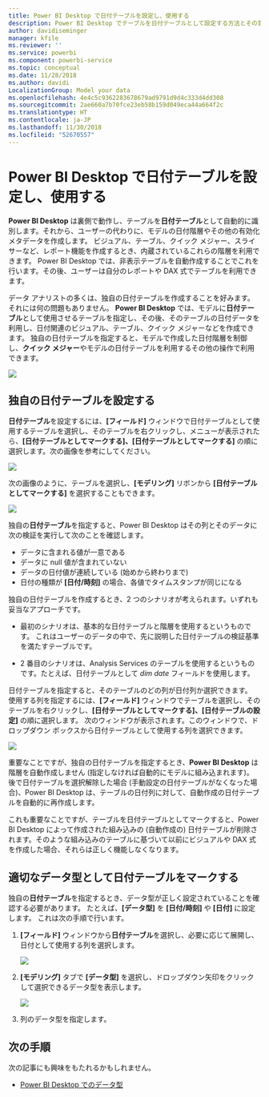 ```yaml
---
title: Power BI Desktop で日付テーブルを設定し、使用する
description: Power BI Desktop でテーブルを日付テーブルとして設定する方法とその意味について説明します。
author: davidiseminger
manager: kfile
ms.reviewer: ''
ms.service: powerbi
ms.component: powerbi-service
ms.topic: conceptual
ms.date: 11/28/2018
ms.author: davidi
LocalizationGroup: Model your data
ms.openlocfilehash: 4e4c5c9362283678679ad9791d9d4c333d4dd308
ms.sourcegitcommit: 2ae660a7b70fce23eb58b159d049eca44a664f2c
ms.translationtype: HT
ms.contentlocale: ja-JP
ms.lasthandoff: 11/30/2018
ms.locfileid: "52670557"
---
```

# <a name="set-and-use-date-tables-in-power-bi-desktop"></a>Power BI Desktop で日付テーブルを設定し、使用する

**Power BI Desktop** は裏側で動作し、テーブルを**日付テーブル**として自動的に識別します。それから、ユーザーの代わりに、モデルの日付階層やその他の有効化メタデータを作成します。 ビジュアル、テーブル、クイック メジャー、スライサーなど、レポート機能を作成するとき、内蔵されているこれらの階層を利用できます。 Power BI Desktop では、非表示テーブルを自動作成することでこれを行います。その後、ユーザーは自分のレポートや DAX 式でテーブルを利用できます。

データ アナリストの多くは、独自の日付テーブルを作成することを好みます。それには何の問題もありません。 **Power BI Desktop** では、モデルに**日付テーブル**として使用させるテーブルを指定し、その後、そのテーブルの日付データを利用し、日付関連のビジュアル、テーブル、クイック メジャーなどを作成できます。 独自の日付テーブルを指定すると、モデルで作成した日付階層を制御し、**クイック メジャー**やモデルの日付テーブルを利用するその他の操作で利用できます。 

![](media/desktop-date-tables/date-tables_01.png)

## <a name="setting-your-own-date-table"></a>独自の日付テーブルを設定する

**日付テーブル**を設定するには、**[フィールド]** ウィンドウで日付テーブルとして使用するテーブルを選択し、そのテーブルを右クリックし、メニューが表示されたら、**[日付テーブルとしてマークする]、[日付テーブルとしてマークする]** の順に選択します。次の画像を参考にしてください。

![](media/desktop-date-tables/date-tables_02.png)

次の画像のように、テーブルを選択し、**[モデリング]** リボンから **[日付テーブルとしてマークする]** を選択することもできます。

![](media/desktop-date-tables/date-tables_02b.png)

独自の**日付テーブル**を指定すると、Power BI Desktop はその列とそのデータに次の検証を実行して次のことを確認します。

* データに含まれる値が一意である
* データに null 値が含まれていない
* データの日付値が連続している (始めから終わりまで)
* 日付の種類が **[日付/時刻]** の場合、各値でタイムスタンプが同じになる

独自の日付テーブルを作成するとき、2 つのシナリオが考えられます。いずれも妥当なアプローチです。

* 最初のシナリオは、基本的な日付テーブルと階層を使用するというものです。 これはユーザーのデータの中で、先に説明した日付テーブルの検証基準を満たすテーブルです。 

* 2 番目のシナリオは、Analysis Services のテーブルを使用するというものです。たとえば、日付テーブルとして *dim date* フィールドを使用します。 

日付テーブルを指定すると、そのテーブルのどの列が日付列か選択できます。 使用する列を指定するには、**[フィールド]** ウィンドウでテーブルを選択し、そのテーブルを右クリックし、**[日付テーブルとしてマークする]、[日付テーブルの設定]** の順に選択します。 次のウィンドウが表示されます。このウィンドウで、ドロップダウン ボックスから日付テーブルとして使用する列を選択できます。

![](media/desktop-date-tables/date-tables_03.png)

重要なことですが、独自の日付テーブルを指定するとき、**Power BI Desktop** は階層を自動作成しません (指定しなければ自動的にモデルに組み込まれます)。 後で日付テーブルを選択解除した場合 (手動設定の日付テーブルがなくなった場合)、Power BI Desktop は、テーブルの日付列に対して、自動作成の日付テーブルを自動的に再作成します。

これも重要なことですが、テーブルを日付テーブルとしてマークすると、Power BI Desktop によって作成された組み込みの (自動作成の) 日付テーブルが削除されます。そのような組み込みのテーブルに基づいて以前にビジュアルや DAX 式を作成した場合、それらは正しく機能しなくなります。 

## <a name="marking-your-date-table-as-the-appropriate-data-type"></a>適切なデータ型として日付テーブルをマークする

独自の**日付テーブル**を指定するとき、データ型が正しく設定されていることを確認する必要があります。 たとえば、**[データ型]** を **[日付/時刻]** や **[日付]** に設定します。 これは次の手順で行います。

1. **[フィールド]** ウィンドウから**日付テーブル**を選択し、必要に応じて展開し、日付として使用する列を選択します。
   
    ![](media/desktop-date-tables/date-tables_04.png) 

2. **[モデリング]** タブで **[データ型]** を選択し、ドロップダウン矢印をクリックして選択できるデータ型を表示します。

    ![](media/desktop-date-tables/date-tables_05.png)

3. 列のデータ型を指定します。 


## <a name="next-steps"></a>次の手順

次の記事にも興味をもたれるかもしれません。

* [Power BI Desktop でのデータ型](desktop-data-types.md)

 